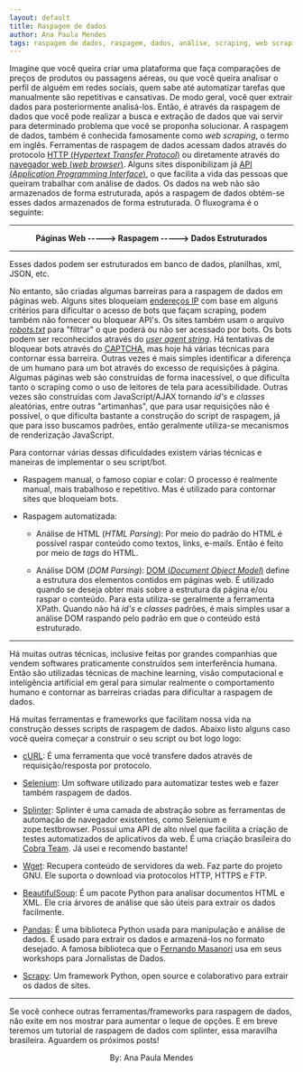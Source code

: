 ```yaml
---
layout: default
title: Raspagem de dados
author: Ana Paula Mendes
tags: raspagem de dados, raspagem, dados, análise, scraping, web scraping
---
```


Imagine que você queira criar uma plataforma que faça comparações de preços de produtos ou passagens aéreas, ou que você queira analisar o perfil de alguém em redes sociais, quem sabe até automatizar tarefas que manualmente são repetitivas e cansativas. De modo geral, você quer extrair dados para posteriormente analisá-los. Então, é através da raspagem de dados que você pode realizar a busca e extração de dados que vai servir para determinado problema que você se proponha solucionar. A raspagem de dados, também é conhecida famosamente como *web scraping*, o termo em inglês.
Ferramentas de raspagem de dados acessam dados através do protocolo [HTTP (*Hypertext Transfer Protocol*)](https://pt.wikipedia.org/wiki/Hypertext_Transfer_Protocol) ou diretamente através do [navegador web (*web browser*)](https://pt.wikipedia.org/wiki/Navegador_web). Alguns sites disponibilizam já [API (*Application Programming Interface*)](https://pt.wikipedia.org/wiki/Interface_de_programa%C3%A7%C3%A3o_de_aplica%C3%A7%C3%B5es), o que facilita a vida das pessoas que queiram trabalhar com análise de dados.
Os dados na web não são armazenados de forma estruturada, após a raspagem de dados obtém-se esses dados armazenados de forma estruturada.
O fluxograma é o seguinte:

---

<center><strong>Páginas Web -----> Raspagem -----> Dados Estruturados</strong></center>

---

Esses dados podem ser estruturados em banco de dados, planilhas, xml, JSON, etc.

No entanto, são criadas algumas barreiras para a raspagem de dados em páginas web. Alguns sites bloqueiam [endereços IP](https://pt.wikipedia.org/wiki/Endere%C3%A7o_IP) com base em alguns critérios para dificultar o acesso de bots que façam scraping, podem também não fornecer ou bloquear API's.
Os sites também usam o arquivo [*robots.txt*](https://rockcontent.com/blog/robots-txt/) para "filtrar" o que poderá ou não ser acessado por bots. Os bots podem ser reconhecidos através do *[user agent string](http://loopinfinito.com.br/2013/01/09/a-historia-do-user-agent-string/)*.
Há tentativas de bloquear bots através do [CAPTCHA](https://pt.wikipedia.org/wiki/CAPTCHA), mas hoje há várias técnicas para contornar essa barreira. Outras vezes é mais simples identificar a diferença de um humano para um bot através do excesso de requisições à página.
Algumas páginas web são construídas de forma inacessível, o que dificulta tanto o scraping como o uso de leitores de tela para acessibilidade. Outras vezes são construídas com JavaScript/AJAX tornando *id's* e *classes* aleatórias, entre outras "artimanhas", que para usar requisições não é possível, o que dificulta bastante a construção do script de raspagem, já que para isso buscamos padrões, então geralmente utiliza-se mecanismos de renderização JavaScript.


Para contornar várias dessas dificuldades existem várias técnicas e maneiras de implementar o seu script/bot.

 - Raspagem manual, o famoso copiar e colar: O processo é realmente manual,  mais trabalhoso e repetitivo. Mas é utilizado para contornar sites que bloqueiam bots.

 - Raspagem automatizada:

	 - Análise de HTML (*HTML Parsing*): Por meio do padrão do HTML é possível raspar conteúdo como textos, links, e-mails. Então é feito por meio de *tags* do HTML.

	 - Análise DOM (*DOM Parsing*): [DOM (*Document Object Model*)](https://pt.wikipedia.org/wiki/Modelo_de_Objeto_de_Documentos) define a estrutura dos elementos contidos em páginas web. É utilizado quando se deseja obter mais sobre a estrutura da página e/ou raspar o conteúdo. Para esta utiliza-se geralmente a ferramenta XPath. Quando não há *id's* e *classes* padrões, é mais simples usar a análise DOM raspando pelo padrão em que o conteúdo está estruturado.

---

Há muitas outras técnicas, inclusive feitas por grandes companhias que vendem softwares praticamente construídos sem interferência humana. Então são utilizadas técnicas de machine learning, visão computacional e inteligência artificial em geral para simular realmente o comportamento humano e contornar as barreiras criadas para dificultar a raspagem de dados.

Há muitas ferramentas e frameworks que facilitam nossa vida na construção desses scripts de raspagem de dados. Abaixo listo alguns caso você queira começar a construir o seu script ou bot logo logo:

 - [cURL](https://curl.haxx.se/): É uma ferramenta que você transfere dados através de requisição/resposta por protocolo.

 - [Selenium](https://www.seleniumhq.org/): Um software utilizado para automatizar testes web e fazer também raspagem de dados.

 - [Splinter](https://splinter.readthedocs.io/en/latest/why.html): Splinter é uma camada de abstração sobre as ferramentas de automação de navegador existentes, como Selenium e zope.testbrowser. Possui uma API de alto nível que facilita a criação de testes automatizados de aplicativos da web. É uma criação brasileira do [Cobra Team](https://github.com/cobrateam/splinter). Já usei e recomendo bastante!

 - [Wget](https://www.gnu.org/software/wget/): Recupera conteúdo de servidores da web. Faz parte do projeto GNU. Ele suporta o download via protocolos HTTP, HTTPS e FTP.

 - [BeautifulSoup](https://www.crummy.com/software/BeautifulSoup/bs4/doc/): É um pacote Python para analisar documentos HTML e XML. Ele cria árvores de análise que são úteis para extrair os dados facilmente.

 - [Pandas](https://pandas.pydata.org/): É uma biblioteca Python usada para manipulação e análise de dados. É usado para extrair os dados e armazená-los no formato desejado. A famosa biblioteca que o [Fernando Masanori](https://twitter.com/fmasanori) usa em seus workshops para Jornalistas de Dados.

 - [Scrapy](https://scrapy.org/): Um framework Python, open source e colaborativo para extrair os dados de sites.

---

Se você conhece outras ferramentas/frameworks para raspagem de dados, não exite em nos mostrar para aumentar o leque de opções. E em breve teremos um tutorial de raspagem de dados com splinter, essa maravilha brasileira. Aguardem os próximos posts!

<center>By: Ana Paula Mendes</center>
